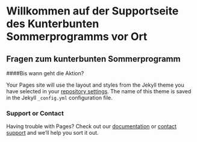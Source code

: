 # Willkommen auf der Supportseite des Kunterbunten Sommerprogramms vor Ort


## Fragen zum kunterbunten Sommerprogramm

####Bis wann geht die Aktion? 

Your Pages site will use the layout and styles from the Jekyll theme you have selected in your [repository settings](https://github.com/Marius171296/ksvo/settings/pages). The name of this theme is saved in the Jekyll `_config.yml` configuration file.

### Support or Contact

Having trouble with Pages? Check out our [documentation](https://docs.github.com/categories/github-pages-basics/) or [contact support](https://support.github.com/contact) and we’ll help you sort it out.
